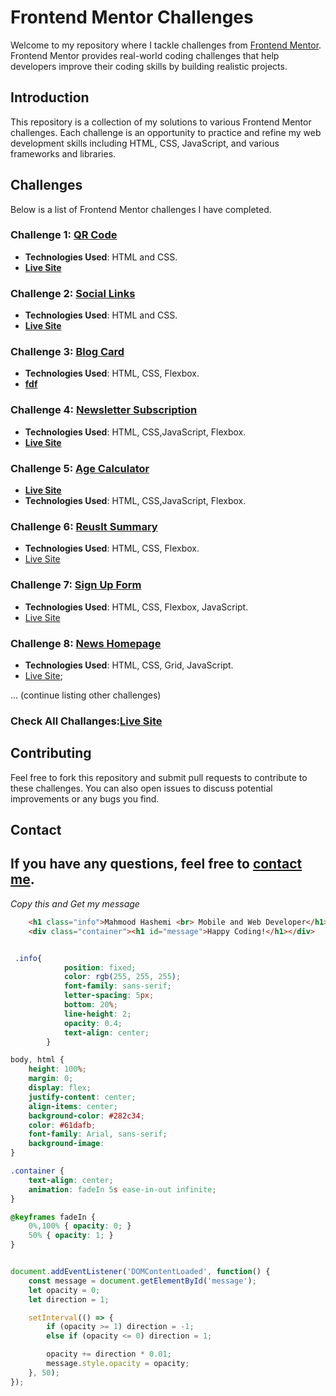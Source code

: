 
# Frontend Mentor Challenges

Welcome to my repository where I tackle challenges from [Frontend Mentor](https://www.frontendmentor.io). Frontend Mentor provides real-world coding challenges that help developers improve their coding skills by building realistic projects.

## Introduction

This repository is a collection of my solutions to various Frontend Mentor challenges. Each challenge is an opportunity to practice and refine my web development skills including HTML, CSS, JavaScript, and various frameworks and libraries.

## Challenges

Below is a list of Frontend Mentor challenges I have completed. 

### Challenge 1: [QR Code](https://github.com/MahmoodHashem/Mentor-Challanges/tree/main/QR%20code)
- **Technologies Used**: HTML and CSS.
- **[Live Site](https://mahmoodhashem.github.io/Mentor-Challanges/QR%20code/index.html)**
### Challenge 2: [Social Links](https://github.com/MahmoodHashem/Mentor-Challanges/tree/main/Social%20links%20profile)
- **Technologies Used**: HTML and CSS.
- **[Live Site](https://mahmoodhashem.github.io/Mentor-Challanges/Social%20links%20profile/index.html)**

### Challenge 3: [Blog Card](https://github.com/MahmoodHashem/Mentor-Challanges/tree/main/Blog%20card)
- **Technologies Used**: HTML, CSS, Flexbox.
- **[fdf](https://mahmoodhashem.github.io/Mentor-Challanges/Social%20links%20profile/index.html)**

### Challenge 4: [Newsletter Subscription](https://github.com/MahmoodHashem/Mentor-Challanges/tree/main/newsletter-sign-up-with-success-message-main)
- **Technologies Used**: HTML, CSS,JavaScript, Flexbox.
- **[Live Site](https://mahmoodhashem.github.io/Mentor-Challanges/newsletter-sign-up-with-success-message-main/newsletter-sign-up-with-success-message-main/index.html)**

### Challenge 5: [Age Calculator](https://github.com/MahmoodHashem/Mentor-Challanges/tree/main/age-calculator)
- **[Live Site](https://mahmoodhashem.github.io/Mentor-Challanges/age-calculator/index.html)**
- **Technologies Used**: HTML, CSS,JavaScript, Flexbox.

### Challenge 6: [Reuslt Summary](https://github.com/MahmoodHashem/Mentor-Challanges/tree/main/result-summary)
- **Technologies Used**: HTML, CSS, Flexbox. 
- [Live Site](https://mahmoodhashem.github.io/Mentor-Challanges/result-summary/index.html)

### Challenge 7: [Sign Up Form](https://github.com/MahmoodHashem/Mentor-Challanges/tree/main/signup-form)
- **Technologies Used**: HTML, CSS, Flexbox, JavaScript. 
- [Live Site](https://mahmoodhashem.github.io/Mentor-Challanges/signup-form/index.html)

### Challenge 8: [News Homepage](https://github.com/MahmoodHashem/Mentor-Challanges/tree/main/news-homepage-main)
- **Technologies Used**: HTML, CSS, Grid, JavaScript. 
- [Live Site](https://mahmoodhashem.github.io/Mentor-Challanges/news-homepage-main/index.html); 


... (continue listing other challenges)

### Check All Challanges:[Live Site](https://mahmoodhashem.github.io/Mentor-Challanges/)

## Contributing

Feel free to fork this repository and submit pull requests to contribute to these challenges. You can also open issues to discuss potential improvements or any bugs you find.

## Contact
If you have any questions, feel free to [contact me](mailto:shmahmoodham143@gmail.com).
---

*Copy this and Get my message*

```HTML 
    <h1 class="info">Mahmood Hashemi <br> Mobile and Web Developer</h1>
    <div class="container"><h1 id="message">Happy Coding!</h1></div>
```

```CSS

 .info{
            position: fixed;
            color: rgb(255, 255, 255);
            font-family: sans-serif;
            letter-spacing: 5px;
            bottom: 20%;
            line-height: 2;
            opacity: 0.4;
            text-align: center;
        }

body, html {
    height: 100%;
    margin: 0;
    display: flex;
    justify-content: center;
    align-items: center;
    background-color: #282c34;
    color: #61dafb;
    font-family: Arial, sans-serif;
    background-image: 
}

.container {
    text-align: center;
    animation: fadeIn 5s ease-in-out infinite;
}

@keyframes fadeIn {
    0%,100% { opacity: 0; }
    50% { opacity: 1; }
}
```

```JavaScript 

document.addEventListener('DOMContentLoaded', function() {
    const message = document.getElementById('message');
    let opacity = 0;
    let direction = 1;

    setInterval(() => {
        if (opacity >= 1) direction = -1;
        else if (opacity <= 0) direction = 1;

        opacity += direction * 0.01;
        message.style.opacity = opacity;
    }, 50);
});

```